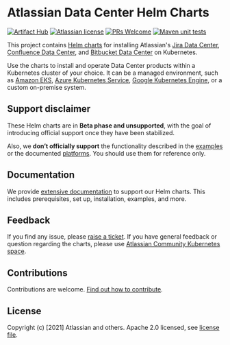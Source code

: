 # Atlassian Data Center Helm Charts

[![Artifact Hub](https://img.shields.io/endpoint?url=https://artifacthub.io/badge/repository/atlassian-data-center)](https://artifacthub.io/packages/search?repo=atlassian-data-center)
[![Atlassian license](https://img.shields.io/badge/license-Apache%202.0-blue.svg?style=flat-square)](LICENSE) 
[![PRs Welcome](https://img.shields.io/badge/PRs-welcome-brightgreen.svg?style=flat-square)](CONTRIBUTING.md) 
[![Maven unit tests](https://github.com/atlassian-labs/data-center-helm-charts/actions/workflows/maven.yml/badge.svg)](https://github.com/atlassian-labs/data-center-helm-charts/actions/workflows/maven.yml)

This project contains [Helm charts](https://helm.sh/) for installing Atlassian's [Jira Data Center](https://www.atlassian.com/enterprise/data-center/jira), [Confluence Data Center](https://www.atlassian.com/enterprise/data-center/confluence), and [Bitbucket Data Center](https://www.atlassian.com/enterprise/data-center/bitbucket) on Kubernetes. 

Use the charts to install and operate Data Center products within a Kubernetes cluster of your choice. It can be a managed environment, such as [Amazon EKS](https://aws.amazon.com/eks/), [Azure Kubernetes Service](https://azure.microsoft.com/en-au/services/kubernetes-service/), [Google Kubernetes Engine](https://cloud.google.com/kubernetes-engine), or a custom on-premise system.

## Support disclaimer

These Helm charts are in **Beta phase and unsupported**, with the goal of introducing official support once they have been
stabilized.

Also, we **don’t officially support** the functionality described in the [examples](https://atlassian-labs.github.io/data-center-helm-charts/examples/EXAMPLES/) or the documented [platforms](https://atlassian-labs.github.io/data-center-helm-charts/platforms/PLATFORMS/). You should use them for reference only. 

## Documentation

We provide [extensive documentation](https://atlassian-labs.github.io/data-center-helm-charts/) to support our Helm charts. This includes prerequisites, set up, installation, examples, and more.

## Feedback

If you find any issue, please [raise a ticket](https://github.com/atlassian-labs/data-center-helm-charts/issues/new). If you have general feedback or question regarding the charts, please use [Atlassian Community Kubernetes space](https://community.atlassian.com/t5/Atlassian-Data-Center-on/gh-p/DC_Kubernetes).
  

## Contributions

Contributions are welcome. [Find out how to contribute](CONTRIBUTING.md). 


## License

Copyright (c) [2021] Atlassian and others.
Apache 2.0 licensed, see [license file](LICENSE).
